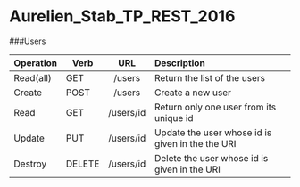 # Aurelien_Stab_TP_REST_2016

###Users
<table>
    <thead>
        <tr>
            <th align="left">Operation</th>
            <th> Verb</th>
            <th align ="center">URL</th>
            <th align="left">Description</th>
        </tr>
    </thead>
    <tbody>
        <tr>
            <td align="left">Read(all)</td>
            <td> GET</td>
            <td align ="center">/users</td>
            <td align="left">Return the list of the users</td>
        </tr>
        <tr>
            <td align="left">Create</td>
            <td> POST</td>
            <td align ="center">/users</td>
            <td align="left">Create a new user</td>
        </tr>
        <tr>
            <td align="left">Read</td>
            <td> GET</td>
            <td align ="center">/users/id</td>
            <td align="left">Return only one user from its unique id</td>
        </tr>
        <tr>
            <td align="left">Update</td>
            <td> PUT</td>
            <td align ="center">/users/id</td>
            <td align="left">Update the user whose id is given in the the URI</td>
        </tr>
         <tr>
            <td align="left">Destroy</td>
            <td> DELETE</td>
            <td align ="center">/users/id</td>
            <td align="left"> 	Delete the user whose id is given in the URI</td>
        </tr>
    </tbody>
</table>
